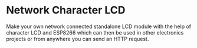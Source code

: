 # Network Character LCD
Make your own network connected standalone LCD module with the help of character LCD and ESP8266 which can then be used in other electronics projects or from anywhere you can send an HTTP request.
